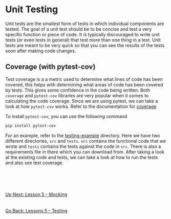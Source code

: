 # Unit Testing
Unit tests are the smallest form of tests in which individual components are tested. The goal of a unit test should be
to be concise and test a very specific function or piece of code. It is typically discouraged to write unit tests (or
even tests in general) that test more than one thing in a test. Unit tests are meant to be very quick so that you can
see the results of the tests soon after making code changes.     


## Coverage (with pytest-cov)
Test coverage is a a metric used to determine what lines of code has been covered, this helps with determining what areas
of code has been covered by tests. This gives some confidence in the code being written. Both `coverage` and `pytest-cov`
libraries are very popular when it comes to calculating the code coverage. Since we are using pytest, we can take a look
at how `pytest-cov` works. Refer to the documentation for [coverage](https://pypi.org/project/coverage/)

To install `pytest-cov`, you can use the following command
```bash
pip install pytest-cov
```

For an example, refer to the [testing-example](testing-example) directory. Here we have two different directories,
`src` and `tests`. `src` contains the functional code that we wrote and `tests` contains the tests against the code in
`src`. There is also a requirements file in there which you can download from. After taking a look at the existing code
and tests, we can take a look at how to run the tests and also see test coverage.

\
\
\
\
[Up Next: Lesson 5 - Mocking](mocking.md)
\
\
\
[Go Back: Lessons 5 - Testing](README.md)